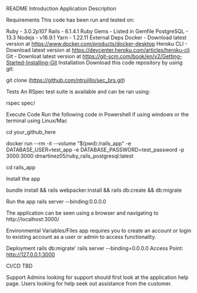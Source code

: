 README
Introduction
Application Description

Requirements
This code has been run and tested on:

Ruby - 3.0.2p107
Rails - 6.1.4.1
Ruby Gems - Listed in Gemfile
PostgreSQL - 13.3
Nodejs - v16.9.1
Yarn - 1.22.11
External Deps
Docker - Download latest version at https://www.docker.com/products/docker-desktop
Heroku CLI - Download latest version at https://devcenter.heroku.com/articles/heroku-cli
Git - Downloat latest version at https://git-scm.com/book/en/v2/Getting-Started-Installing-Git
Installation
Download this code repository by using git:

git clone (https://github.com/ntrujillo/sec_brs.git)

Tests
An RSpec test suite is available and can be ran using:

rspec spec/

Execute Code
Run the following code in Powershell if using windows or the terminal using Linux/Mac

cd your_github_here

docker run --rm -it --volume "$(pwd):/rails_app" -e DATABASE_USER=test_app -e DATABASE_PASSWORD=test_password -p 3000:3000 dmartinez05/ruby_rails_postgresql:latest

cd rails_app

Install the app

bundle install && rails webpacker:install && rails db:create && db:migrate

Run the app rails server --binding:0.0.0.0

The application can be seen using a browser and navigating to http://localhost:3000/

Environmental Variables/Files
app requires you to create an account or login to existing account as a user or admin to access functionality. 

Deployment
rails db:migrate'
rails server --binding=0.0.0.0
Access Point: http://127.0.0.1:3000

CI/CD
TBD

Support
Admins looking for support should first look at the application help page. Users looking for help seek out assistance from the customer.
